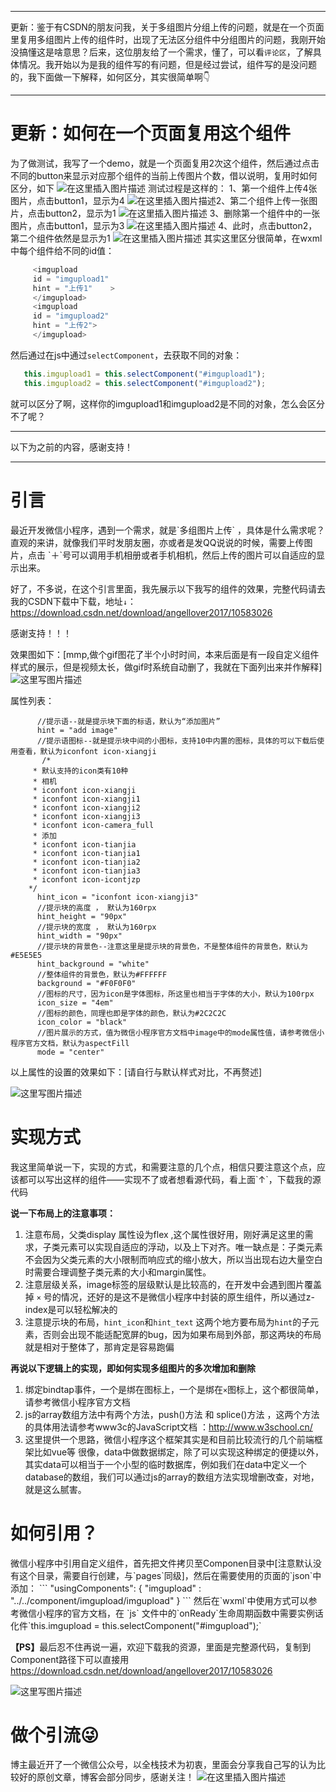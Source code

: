 <hr>
更新：鉴于有CSDN的朋友问我，关于多组图片分组上传的问题，就是在一个页面里复用多组图片上传的组件时，出现了无法区分组件中分组图片的问题，我刚开始没搞懂这是啥意思？后来，这位朋友给了一个需求，懂了，可以看<code>评论区</code>，了解具体情况。我开始以为是我的组件写的有问题，但是经过尝试，组件写的是没问题的，我下面做一下解释，如何区分，其实很简单啊👇
<hr>

# 更新：如何在一个页面复用这个组件
为了做测试，我写了一个demo，就是一个页面复用2次这个组件，然后通过点击不同的button来显示对应那个组件的当前上传图片个数，借以说明，复用时如何区分，如下
![在这里插入图片描述](https://img-blog.csdnimg.cn/20181207170635738.PNG?x-oss-process=image/watermark,type_ZmFuZ3poZW5naGVpdGk,shadow_10,text_aHR0cHM6Ly9ibG9nLmNzZG4ubmV0L0FuZ2VsTG92ZXIyMDE3,size_16,color_FFFFFF,t_70)
测试过程是这样的：
1、第一个组件上传4张图片，点击button1，显示为4
![在这里插入图片描述](https://img-blog.csdnimg.cn/2018120717072023.png?x-oss-process=image/watermark,type_ZmFuZ3poZW5naGVpdGk,shadow_10,text_aHR0cHM6Ly9ibG9nLmNzZG4ubmV0L0FuZ2VsTG92ZXIyMDE3,size_16,color_FFFFFF,t_70)2、第二个组件上传一张图片，点击button2，显示为1
![在这里插入图片描述](https://img-blog.csdnimg.cn/20181207170827794.png?x-oss-process=image/watermark,type_ZmFuZ3poZW5naGVpdGk,shadow_10,text_aHR0cHM6Ly9ibG9nLmNzZG4ubmV0L0FuZ2VsTG92ZXIyMDE3,size_16,color_FFFFFF,t_70)
3、删除第一个组件中的一张图片，点击button1，显示为3
![在这里插入图片描述](https://img-blog.csdnimg.cn/20181207170912695.png?x-oss-process=image/watermark,type_ZmFuZ3poZW5naGVpdGk,shadow_10,text_aHR0cHM6Ly9ibG9nLmNzZG4ubmV0L0FuZ2VsTG92ZXIyMDE3,size_16,color_FFFFFF,t_70)
4、此时，点击button2，第二个组件依然是显示为1
![在这里插入图片描述](https://img-blog.csdnimg.cn/20181207171003761.png?x-oss-process=image/watermark,type_ZmFuZ3poZW5naGVpdGk,shadow_10,text_aHR0cHM6Ly9ibG9nLmNzZG4ubmV0L0FuZ2VsTG92ZXIyMDE3,size_16,color_FFFFFF,t_70)
其实这里区分很简单，在wxml中每个组件给不同的id值：
```js
     <imgupload      
     id = "imgupload1"      
     hint = "上传1"    >    
     </imgupload>    
     <imgupload      
     id = "imgupload2"      
     hint = "上传2">
     </imgupload>
```
然后通过在js中通过`selectComponent`，去获取不同的对象：
```js
   this.imgupload1 = this.selectComponent("#imgupload1");
   this.imgupload2 = this.selectComponent("#imgupload2");
```
就可以区分了啊，这样你的imgupload1和imgupload2是不同的对象，怎么会区分不了呢？
<hr>
以下为之前的内容，感谢支持！
<hr>
<h1>引言</h1>
最近开发微信小程序，遇到一个需求，就是`多组图片上传` ，具体是什么需求呢？
直观的来讲，就像我们平时发朋友圈，亦或者是发QQ说说的时候，需要上传图片，点击
`＋`号可以调用手机相册或者手机相机，然后上传的图片可以自适应的显示出来。

好了，不多说，在这个引言里面，我先展示以下我写的组件的效果，完整代码请去我的CSDN下载中下载，地址`↓`：
https://download.csdn.net/download/angellover2017/10583026

感谢支持！！！

效果图如下：[mmp,做个gif图花了半个小时时间，本来后面是有一段自定义组件样式的展示，但是视频太长，做gif时系统自动删了，我就在下面列出来并作解释]
![这里写图片描述](https://img-blog.csdn.net/20180804182404440?watermark/2/text/aHR0cHM6Ly9ibG9nLmNzZG4ubmV0L0FuZ2VsTG92ZXIyMDE3/font/5a6L5L2T/fontsize/400/fill/I0JBQkFCMA==/dissolve/70)

属性列表：
```
      //提示语--就是提示块下面的标语，默认为“添加图片”
      hint = "add image"
      //提示语图标--就是提示块中间的小图标，支持10中内置的图标，具体的可以下载后使用查看，默认为iconfont icon-xiangji
       /* 
     * 默认支持的icon类有10种
     * 相机
     * iconfont icon-xiangji
     * iconfont icon-xiangji1
     * iconfont icon-xiangji2
     * iconfont icon-xiangji3
     * iconfont icon-camera_full
     * 添加
     * iconfont icon-tianjia
     * iconfont icon-tianjia1
     * iconfont icon-tianjia2
     * iconfont icon-tianjia3
     * iconfont icon-icontjzp
    */
      hint_icon = "iconfont icon-xiangji3"
      //提示块的高度 ， 默认为160rpx
      hint_height = "90px"
      //提示块的宽度 ， 默认为160rpx
      hint_width = "90px"
      //提示块的背景色--注意这里是提示块的背景色，不是整体组件的背景色，默认为#E5E5E5
      hint_background = "white"
      //整体组件的背景色，默认为#FFFFFF
      background = "#F0F0F0"
      //图标的尺寸，因为icon是字体图标，所这里也相当于字体的大小，默认为100rpx
      icon_size = "4em"
      //图标的颜色，同理也即是字体的颜色，默认为#2C2C2C
      icon_color = "black"
      //图片展示的方式，值为微信小程序官方文档中image中的mode属性值，请参考微信小程序官方文档，默认为aspectFill
      mode = "center"
```
以上属性的设置的效果如下：[请自行与默认样式对比，不再赘述]

![这里写图片描述](https://img-blog.csdn.net/2018080421133353?watermark/2/text/aHR0cHM6Ly9ibG9nLmNzZG4ubmV0L0FuZ2VsTG92ZXIyMDE3/font/5a6L5L2T/fontsize/400/fill/I0JBQkFCMA==/dissolve/70)

<h1>实现方式</h1>
我这里简单说一下，实现的方式，和需要注意的几个点，相信只要注意这个点，应该都可以写出这样的组件——实现不了或者想看源代码，看上面`↑`，下载我的源代码

<strong>说一下布局上的注意事项：</strong>

 1. 注意布局，父类display 属性设为flex ,这个属性很好用，刚好满足这里的需求，子类元素可以实现自适应的浮动，以及上下对齐。唯一缺点是：子类元素不会因为父类元素的大小限制而响应式的缩小放大，所以当出现右边大量空白时需要合理调整子类元素的大小和margin属性。
 2. 注意层级关系，image标签的层级默认是比较高的，在开发中会遇到图片覆盖掉 `×` 号的情况，还好的是这不是微信小程序中封装的原生组件，所以通过z-index是可以轻松解决的
 3. 注意提示块的布局，`hint_icon`和`hint_text` 这两个地方要布局为`hint`的子元素，否则会出现不能适配宽屏的bug，因为如果布局到外部，那这两块的布局就是相对于整体了，那肯定是容易跑偏
 
<strong>再说以下逻辑上的实现，即如何实现多组图片的多次增加和删除</strong>
 
1. 绑定bindtap事件，一个是绑在图标上，一个是绑在`×`图标上，这个都很简单，请参考微信小程序官方文档
2. js的array数组方法中有两个方法，push()方法 和 splice()方法  ，这两个方法的具体用法请参考www3c的JavaScript文档 ：http://www.w3school.cn/
3. 这里提供一个思路，微信小程序这个框架其实是和目前比较流行的几个前端框架比如vue等
 很像，data中做数据绑定，除了可以实现这种绑定的便捷以外，其实data可以相当于一个小型的临时数据库，例如我们在data中定义一个database的数组，我们可以通过js的array的数组方法实现增删改查，对地，就是这么腻害。
<h1>如何引用？</h1>
微信小程序中引用自定义组件，首先把文件拷贝至Componen目录中[注意默认没有这个目录，需要自行创建，与`pages`同级]，然后在需要使用的页面的`json`中添加：
```
 "usingComponents": {
    "imgupload" : "../../component/imgupload/imgupload"
}
```
然后在`wxml`中使用方式可以参考微信小程序的官方文档，在 `js` 文件中的`onReady`生命周期函数中需要实例话化件`this.imgupload = this.selectComponent("#imgupload");`


<strong>【PS】</strong>最后忍不住再说一遍，欢迎下载我的资源，里面是完整源代码，复制到Component路径下可以直接用
https://download.csdn.net/download/angellover2017/10583026

![这里写图片描述](https://img-blog.csdn.net/20180804215944551?watermark/2/text/aHR0cHM6Ly9ibG9nLmNzZG4ubmV0L0FuZ2VsTG92ZXIyMDE3/font/5a6L5L2T/fontsize/400/fill/I0JBQkFCMA==/dissolve/70)
# 做个引流😜
博主最近开了一个微信公众号，以全栈技术为初衷，里面会分享我自己写的认为比较好的原创文章，博客会部分同步，感谢关注！
![在这里插入图片描述](https://img-blog.csdnimg.cn/20190322164049429.jpg)